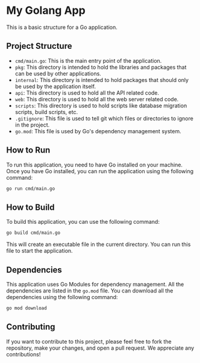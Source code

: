 # My Golang App

This is a basic structure for a Go application.

## Project Structure

- `cmd/main.go`: This is the main entry point of the application.
- `pkg`: This directory is intended to hold the libraries and packages that can be used by other applications.
- `internal`: This directory is intended to hold packages that should only be used by the application itself.
- `api`: This directory is used to hold all the API related code.
- `web`: This directory is used to hold all the web server related code.
- `scripts`: This directory is used to hold scripts like database migration scripts, build scripts, etc.
- `.gitignore`: This file is used to tell git which files or directories to ignore in the project.
- `go.mod`: This file is used by Go's dependency management system.

## How to Run

To run this application, you need to have Go installed on your machine. Once you have Go installed, you can run the application using the following command:

```bash
go run cmd/main.go
```

## How to Build

To build this application, you can use the following command:

```bash
go build cmd/main.go
```

This will create an executable file in the current directory. You can run this file to start the application.

## Dependencies

This application uses Go Modules for dependency management. All the dependencies are listed in the `go.mod` file. You can download all the dependencies using the following command:

```bash
go mod download
```

## Contributing

If you want to contribute to this project, please feel free to fork the repository, make your changes, and open a pull request. We appreciate any contributions!